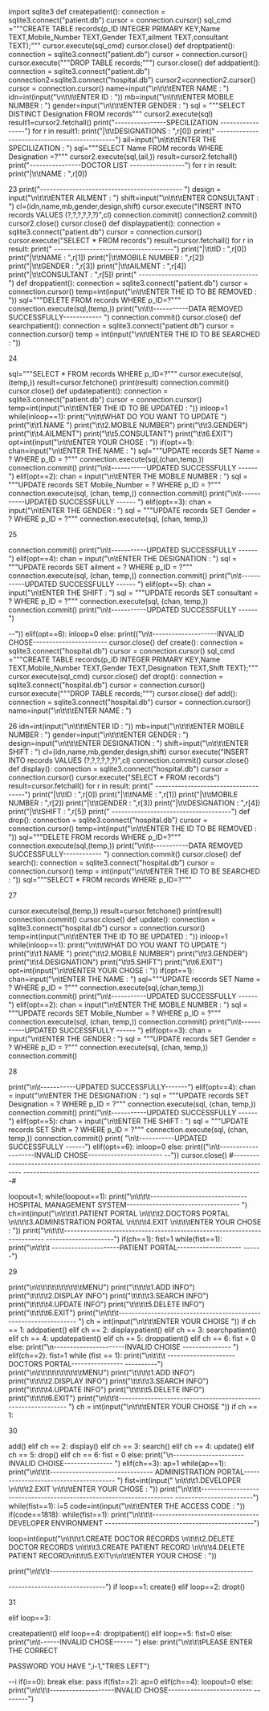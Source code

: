 import sqlite3
def createpatient():
connection = sqlite3.connect("patient.db")
cursor = connection.cursor()
sql_cmd ="""CREATE TABLE records(p_ID INTEGER
PRIMARY KEY,Name TEXT,Mobile_Number TEXT,Gender
TEXT,ailment TEXT,consultant TEXT);"""
cursor.execute(sql_cmd)
cursor.close()
def droptpatient():
connection = sqlite3.connect("patient.db")
cursor = connection.cursor()
cursor.execute("""DROP TABLE records;""")
cursor.close()
def addpatient():
connection = sqlite3.connect("patient.db")
connection2=sqlite3.connect("hospital.db")
cursor2=connection2.cursor()
cursor = connection.cursor()
name=input("\n\t\t\tENTER NAME : ")
idn=int(input("\n\t\t\tENTER ID : "))
mb=input("\n\t\t\tENTER MOBILE NUMBER : ")
gender=input("\n\t\t\tENTER GENDER : ")
sql = """SELECT DISTINCT Designation FROM records"""
cursor2.execute(sql)
result1=cursor2.fetchall()
print("----------------SPECILIZATION -----------------")
for r in result1:
print("|\t\tDESIGNATIONS : ",r[0])
print(" ----------------------------------------------")
ail=input("\n\t\t\tENTER THE SPECILIZATION : ")
sql="""SELECT Name FROM records WHERE Designation =?"""
cursor2.execute(sql,(ail,))
result=cursor2.fetchall()
print("----------------DOCTOR LIST -----------------")
for r in result:
print("|\t\tNAME : ",r[0])

23
print("-------------------------------------------- ")
design = input("\n\t\t\tENTER AILMENT : ")
shift=input("\n\t\t\tENTER CONSULTANT : ")
cl=(idn,name,mb,gender,design,shift)
cursor.execute("INSERT INTO records VALUES (?,?,?,?,?,?)",cl)
connection.commit()
connection2.commit()
cursor2.close()
cursor.close()
def displaypatient():
connection = sqlite3.connect("patient.db")
cursor = connection.cursor()
cursor.execute("SELECT * FROM records")
result=cursor.fetchall()
for r in result:
print(" -------------------------------------")
print("|\t\tID : ",r[0])
print("|\t\tNAME : ",r[1])
print("|\t\tMOBILE NUMBER : ",r[2])
print("|\t\tGENDER : ",r[3])
print("|\t\tAILMENT : ",r[4])
print("|\t\tCONSULTANT : ",r[5])
print(" -------------------------------------")
def droppatient():
connection = sqlite3.connect("patient.db")
cursor = connection.cursor()
temp=int(input("\n\t\tENTER THE ID TO BE REMOVED : "))
sql="""DELETE FROM records WHERE p_ID=?"""
connection.execute(sql,(temp,))
print("\n\t\t-----------DATA REMOVED SUCCESSFULLY------------
")
connection.commit()
cursor.close()
def searchpatient():
connection = sqlite3.connect("patient.db")
cursor = connection.cursor()
temp = int(input("\n\t\tENTER THE ID TO BE SEARCHED : "))

24

sql="""SELECT * FROM records WHERE p_ID=?"""
cursor.execute(sql,(temp,))
result=cursor.fetchone()
print(result)
connection.commit()
cursor.close()
def updatepatient():
connection = sqlite3.connect("patient.db")
cursor = connection.cursor()
temp=int(input("\n\t\tENTER THE ID TO BE UPDATED : "))
inloop=1
while(inloop==1):
print("\n\t\tWHAT DO YOU WANT TO UPDATE ")
print("\t\t1.NAME ")
print("\t\t2.MOBILE NUMBER")
print("\t\t3.GENDER")
print("\t\t4.AILMENT")
print("\t\t5.CONSULTANT")
print("\t\t6.EXIT")
opt=int(input("\n\t\tENTER YOUR CHOSE : "))
if(opt==1):
chan=input("\n\tENTER THE NAME : ")
sql="""UPDATE records SET Name = ? WHERE p_ID = ?"""
connection.execute(sql,(chan,temp,))
connection.commit()
print("\n\t-----------UPDATED SUCCESSFULLY ------ ")
elif(opt==2):
chan = input("\n\tENTER THE MOBILE NUMBER : ")
sql = """UPDATE records SET Mobile_Number = ? WHERE
p_ID = ?"""
connection.execute(sql, (chan, temp,))
connection.commit()
print("\n\t-----------UPDATED SUCCESSFULLY ------ ")
elif(opt==3):
chan = input("\n\tENTER THE GENDER : ")
sql = """UPDATE records SET Gender = ? WHERE p_ID =
?"""
connection.execute(sql, (chan, temp,))

25

connection.commit()
print("\n\t-----------UPDATED SUCCESSFULLY ------ ")
elif(opt==4):
chan = input("\n\tENTER THE DESIGNATION : ")
sql = """UPDATE records SET ailment = ? WHERE p_ID =
?"""
connection.execute(sql, (chan, temp,))
connection.commit()
print("\n\t-----------UPDATED SUCCESSFULLY ------ ")
elif(opt==5):
chan = input("\n\tENTER THE SHIFT : ")
sql = """UPDATE records SET consultant = ? WHERE p_ID =
?"""
connection.execute(sql, (chan, temp,))
connection.commit()
print("\n\t-----------UPDATED SUCCESSFULLY ------ ")

--"))
elif(opt==6):
inloop=0
else:
print(("\n\t--------------------INVALID CHOSE-----------------------
cursor.close()
def create():
connection = sqlite3.connect("hospital.db")
cursor = connection.cursor()
sql_cmd ="""CREATE TABLE records(p_ID INTEGER
PRIMARY KEY,Name TEXT,Mobile_Number TEXT,Gender
TEXT,Designation TEXT,Shift TEXT);"""
cursor.execute(sql_cmd)
cursor.close()
def dropt():
connection = sqlite3.connect("hospital.db")
cursor = connection.cursor()
cursor.execute("""DROP TABLE records;""")
cursor.close()
def add():
connection = sqlite3.connect("hospital.db")
cursor = connection.cursor()
name=input("\n\t\t\tENTER NAME : ")

26
idn=int(input("\n\t\t\tENTER ID : "))
mb=input("\n\t\t\tENTER MOBILE NUMBER : ")
gender=input("\n\t\t\tENTER GENDER : ")
design=input("\n\t\t\tENTER DESIGNATION : ")
shift=input("\n\t\t\tENTER SHIFT : ")
cl=(idn,name,mb,gender,design,shift)
cursor.execute("INSERT INTO records VALUES (?,?,?,?,?,?)",cl)
connection.commit()
cursor.close()
def display():
connection = sqlite3.connect("hospital.db")
cursor = connection.cursor()
cursor.execute("SELECT * FROM records")
result=cursor.fetchall()
for r in result:
print(" -------------------------------------")
print("|\t\tID : ",r[0])
print("|\t\tNAME : ",r[1])
print("|\t\tMOBILE NUMBER : ",r[2])
print("|\t\tGENDER : ",r[3])
print("|\t\tDESIGNATION : ",r[4])
print("|\t\tSHIFT : ",r[5])
print(" -------------------------------------")
def drop():
connection = sqlite3.connect("hospital.db")
cursor = connection.cursor()
temp=int(input("\n\t\tENTER THE ID TO BE REMOVED : "))
sql="""DELETE FROM records WHERE p_ID=?"""
connection.execute(sql,(temp,))
print("\n\t\t-----------DATA REMOVED SUCCESSFULLY------------
")
connection.commit()
cursor.close()
def search():
connection = sqlite3.connect("hospital.db")
cursor = connection.cursor()
temp = int(input("\n\t\tENTER THE ID TO BE SEARCHED : "))
sql="""SELECT * FROM records WHERE p_ID=?"""

27

cursor.execute(sql,(temp,))
result=cursor.fetchone()
print(result)
connection.commit()
cursor.close()
def update():
connection = sqlite3.connect("hospital.db")
cursor = connection.cursor()
temp=int(input("\n\t\tENTER THE ID TO BE UPDATED : "))
inloop=1
while(inloop==1):
print("\n\t\tWHAT DO YOU WANT TO UPDATE ")
print("\t\t1.NAME ")
print("\t\t2.MOBILE NUMBER")
print("\t\t3.GENDER")
print("\t\t4.DESIGNATION")
print("\t\t5.SHIFT")
print("\t\t6.EXIT")
opt=int(input("\n\t\tENTER YOUR CHOSE : "))
if(opt==1):
chan=input("\n\tENTER THE NAME : ")
sql="""UPDATE records SET Name = ? WHERE p_ID = ?"""
connection.execute(sql,(chan,temp,))
connection.commit()
print("\n\t-----------UPDATED SUCCESSFULLY ------ ")
elif(opt==2):
chan = input("\n\tENTER THE MOBILE NUMBER : ")
sql = """UPDATE records SET Mobile_Number = ? WHERE
p_ID = ?"""
connection.execute(sql, (chan, temp,))
connection.commit()
print("\n\t-----------UPDATED SUCCESSFULLY ------ ")
elif(opt==3):
chan = input("\n\tENTER THE GENDER : ")
sql = """UPDATE records SET Gender = ? WHERE p_ID =
?"""
connection.execute(sql, (chan, temp,))
connection.commit()

28

print("\n\t-----------UPDATED SUCCESSFULLY-------")
elif(opt==4):
chan = input("\n\tENTER THE DESIGNATION : ")
sql = """UPDATE records SET Designation = ? WHERE p_ID
= ?"""
connection.execute(sql, (chan, temp,))
connection.commit()
print("\n\t-----------UPDATED SUCCESSFULLY ------ ")
elif(opt==5):
chan = input("\n\tENTER THE SHIFT : ")
sql = """UPDATE records SET Shift = ? WHERE p_ID = ?"""
connection.execute(sql, (chan, temp,))
connection.commit()
print( "\n\t-----------UPDATED SUCCESSFULLY ------")
elif(opt==6):
inloop=0
else:
print(("\n\t--------------------INVALID CHOSE-----------------------
--"))
cursor.close()
#------------------------------------------------------------------------------------------
--------------------------------------------------------------------------#

loopout=1;
while(loopout==1):
print("\n\t\t\t------------------------------ HOSPITAL MANAGEMENT
SYSTEM----------------------------------- ")
ch=int(input("\n\t\t\t1.PATIENT PORTAL \n\t\t\t2.DOCTORS
PORTAL \n\t\t\t3.ADMINISTRATION PORTAL \n\t\t\t4.EXIT
\n\t\t\tENTER YOUR CHOSE : "))
print("\n\t\t\t------------------------------------------------------------------------
---------------------")
if(ch==1):
fist=1
while(fist==1):
print("\n\t\t\t ---------------------PATIENT PORTAL--------------------
------")

29

print("\n\t\t\t\t\t\t\t\t\t\tMENU")
print("\t\t\t\t1.ADD INFO")
print("\t\t\t\t2.DISPLAY INFO")
print("\t\t\t\t3.SEARCH INFO")
print("\t\t\t\t4.UPDATE INFO")
print("\t\t\t\t5.DELETE INFO")
print("\t\t\t\t6.EXIT")
print("\n\t\t\t----------------------------------------------------------------- ")
ch = int(input("\n\t\t\tENTER YOUR CHOISE "))
if ch == 1:
addpatient()
elif ch == 2:
displaypatient()
elif ch == 3:
searchpatient()
elif ch == 4:
updatepatient()
elif ch == 5:
droppatient()
elif ch == 6:
fist = 0
else:
print("\n----------------------INVALID CHOISE --------------- ")
elif(ch==2):
fist=1
while (fist == 1):
print("\n\t\t\t ---------------------DOCTORS PORTAL----------------
----------")
print("\n\t\t\t\t\t\t\t\t\t\tMENU")
print("\t\t\t\t1.ADD INFO")
print("\t\t\t\t2.DISPLAY INFO")
print("\t\t\t\t3.SEARCH INFO")
print("\t\t\t\t4.UPDATE INFO")
print("\t\t\t\t5.DELETE INFO")
print("\t\t\t\t6.EXIT")
print("\n\t\t\t-------------------------------------------------------------- ")
ch = int(input("\n\t\t\tENTER YOUR CHOISE "))
if ch == 1:

30

add()
elif ch == 2:
display()
elif ch == 3:
search()
elif ch == 4:
update()
elif ch == 5:
drop()
elif ch == 6:
fist = 0
else:
print("\n----------------------INVALID CHOISE--------------- ")
elif(ch==3):
ap=1
while(ap==1):
print("\n\t\t\t-------------------------------- ADMINISTRATION
PORTAL-------------------------------------- ")
fist=int(input(" \n\t\t\t1.DEVELOPER \n\t\t\t2.EXIT
\n\t\t\tENTER YOUR CHOSE : "))
print("\n\t\t\t---------------------------------------------------------------------
------------------------")
while(fist==1):
i=5
code=int(input("\n\t\tENTER THE ACCESS CODE : "))
if(code==1818):
while(fist==1):
print("\n\t\t\t--------------------------------- DEVELOPER
ENVIRONMENT ----------------------------------------------")

loop=int(input("\n\t\t\t1.CREATE DOCTOR RECORDS
\n\t\t\t2.DELETE DOCTOR RECORDS \n\t\t\t3.CREATE PATIENT
RECORD \n\t\t\t4.DELETE PATIENT
RECORD\n\t\t\t5.EXIT\n\n\t\tENTER YOUR CHOSE : "))

print("\n\t\t\t---------------------------------------------------------------

------------------------------")
if loop==1:
create()
elif loop==2:
dropt()

31

elif loop==3:

createpatient()
elif loop==4:
droptpatient()
elif loop==5:
fist=0
else:
print("\n\t------INVALID CHOSE------ ")
else:
print("\n\t\t\tPLEASE ENTER THE CORRECT

PASSWORD YOU HAVE ",i-1,"TRIES LEFT")

--i
if(i==0):
break
else:
pass
if(fist==2):
ap=0
elif(ch==4):
loopout=0
else:
print("\n\t\t\t--------------------INVALID CHOSE--------------------------
--------")
